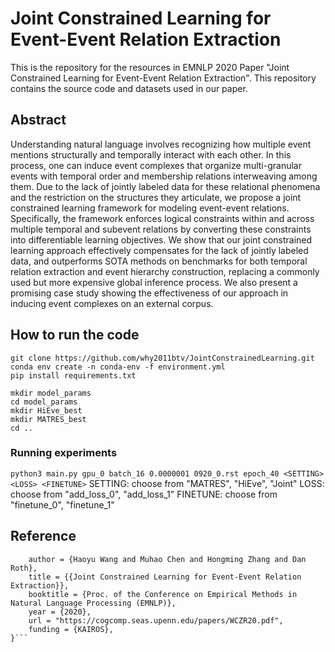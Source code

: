 # Joint Constrained Learning for Event-Event Relation Extraction

This is the repository for the resources in EMNLP 2020 Paper "Joint Constrained Learning for Event-Event Relation Extraction". This repository contains the source code and datasets used in our paper.

## Abstract

Understanding  natural  language  involves  recognizing  how  multiple  event  mentions  structurally and temporally interact with each other. In  this  process,  one  can  induce  event  complexes that organize multi-granular events with temporal  order  and  membership  relations  interweaving  among  them.   Due  to the  lack  of jointly  labeled  data  for  these  relational  phenomena  and  the  restriction  on  the  structures they articulate, we propose a joint constrained learning framework for modeling event-event relations. Specifically, the framework enforces logical constraints within and across multiple temporal and subevent relations by converting these  constraints  into  differentiable  learning objectives. We show that our joint constrained learning approach effectively compensates for the  lack  of  jointly  labeled  data,  and  outperforms SOTA methods on benchmarks for both temporal relation extraction and event hierarchy construction, replacing a commonly used but  more  expensive  global  inference  process. We also present a promising case study showing the effectiveness of our approach in inducing event complexes on an external corpus.

## How to run the code
```
git clone https://github.com/why2011btv/JointConstrainedLearning.git
conda env create -n conda-env -f environment.yml
pip install requirements.txt

mkdir model_params
cd model_params
mkdir HiEve_best
mkdir MATRES_best
cd ..
```
### Running experiments 
`python3 main.py gpu_0 batch_16 0.0000001 0920_0.rst epoch_40 <SETTING> <LOSS> <FINETUNE>`
SETTING: choose from "MATRES", "HiEve", "Joint"
LOSS: choose from "add_loss_0", "add_loss_1"
FINETUNE: choose from "finetune_0", "finetune_1"

## Reference
```@inproceedings{WCZR20,
    author = {Haoyu Wang and Muhao Chen and Hongming Zhang and Dan Roth},
    title = {{Joint Constrained Learning for Event-Event Relation Extraction}},
    booktitle = {Proc. of the Conference on Empirical Methods in Natural Language Processing (EMNLP)},
    year = {2020},
    url = "https://cogcomp.seas.upenn.edu/papers/WCZR20.pdf",
    funding = {KAIROS},
}```